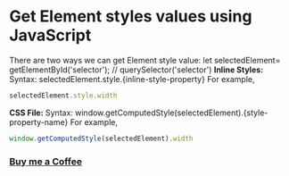 # Get Element styles values using JavaScript

There are two ways we can get Element style value:
let selectedElement= getElementById('selector'); // querySelector('selector')
**Inline Styles:**
Syntax: selectedElement.style.{inline-style-property}
For example,
```javascript
selectedElement.style.width
```
**CSS File:**
Syntax: window.getComputedStyle(selectedElement).{style-property-name}
For example,
```javascript
window.getComputedStyle(selectedElement).width
```

### [Buy me a Coffee](http://bit.ly/2WryDT8)